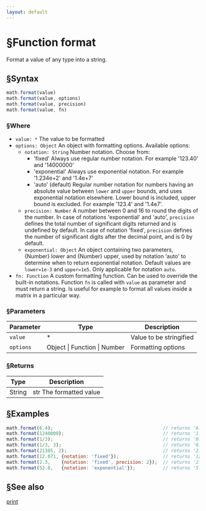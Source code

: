 ```yaml
---
layout: default
---
```


<h1 id="function-format"><a href="#function-format">&sect;</a>Function format</h1>

Format a value of any type into a string.


<h2 id="syntax"><a href="#syntax">&sect;</a>Syntax</h2>

```js
math.format(value)
math.format(value, options)
math.format(value, precision)
math.format(value, fn)
```

<h3 id="where"><a href="#where">&sect;</a>Where</h3>

 - `value: *`
   The value to be formatted
 - `options: Object`
   An object with formatting options. Available options:
   - `notation: String`
     Number notation. Choose from:
     - 'fixed'
       Always use regular number notation.
       For example '123.40' and '14000000'
     - 'exponential'
       Always use exponential notation.
       For example '1.234e+2' and '1.4e+7'
     - 'auto' (default)
       Regular number notation for numbers having an absolute value between
       `lower` and `upper` bounds, and uses exponential notation elsewhere.
       Lower bound is included, upper bound is excluded.
       For example '123.4' and '1.4e7'.
   - `precision: Number`
     A number between 0 and 16 to round the digits of the number. In case
     of notations 'exponential' and 'auto', `precision` defines the total
     number of significant digits returned and is undefined by default.
     In case of notation 'fixed', `precision` defines the number of
     significant digits after the decimal point, and is 0 by default.
   - `exponential: Object`
     An object containing two parameters, {Number} lower and {Number} upper,
     used by notation 'auto' to determine when to return exponential
     notation. Default values are `lower=1e-3` and `upper=1e5`. Only
     applicable for notation `auto`.
- `fn: Function`
  A custom formatting function. Can be used to override the built-in notations.
  Function `fn` is called with `value` as parameter and must return a string.
  Is useful for example to format all values inside a matrix in a particular way.

<h3 id="parameters"><a href="#parameters">&sect;</a>Parameters</h3>

Parameter | Type | Description
--------- | ---- | -----------
`value` | * | Value to be stringified
`options` | Object &#124; Function &#124; Number | Formatting options

<h3 id="returns"><a href="#returns">&sect;</a>Returns</h3>

Type | Description
---- | -----------
String | str The formatted value


<h2 id="examples"><a href="#examples">&sect;</a>Examples</h2>

```js
math.format(6.4);                                        // returns '6.4'
math.format(1240000);                                    // returns '1.24e6'
math.format(1/3);                                        // returns '0.3333333333333333'
math.format(1/3, 3);                                     // returns '0.333'
math.format(21385, 2);                                   // returns '21000'
math.format(12.071, {notation: 'fixed'});                // returns '12'
math.format(2.3,    {notation: 'fixed', precision: 2});  // returns '2.30'
math.format(52.8,   {notation: 'exponential'});          // returns '5.28e+1'
```


<h2 id="see-also"><a href="#see-also">&sect;</a>See also</h2>

[print](print.html)


<!-- Note: This file is automatically generated from source code comments. Changes made in this file will be overridden. -->
